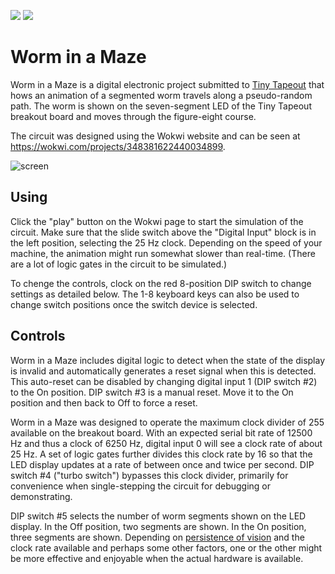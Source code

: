 ![](../../workflows/gds/badge.svg) ![](../../workflows/docs/badge.svg)

# Worm in a Maze

Worm in a Maze is a digital electronic project submitted to [Tiny Tapeout](https://tinytapeout.com/) that hows an animation of a segmented worm travels along a pseudo-random path. The worm is shown on the seven-segment LED of the Tiny Tapeout breakout board and moves through the figure-eight course.

The circuit was designed using the Wokwi website and can be seen at https://wokwi.com/projects/348381622440034899.

![screen](https://user-images.githubusercontent.com/54959859/203157420-dc917ee6-395d-45fd-9586-eaab93f7827c.png)

## Using

Click the "play" button on the Wokwi page to start the simulation of the circuit. Make sure
that the slide switch above the "Digital Input" block is in the left position, selecting the 25 Hz clock.
Depending on the speed of your machine, the animation might run somewhat slower than real-time.
(There are a lot of logic gates in the circuit to be simulated.)

To chenge the controls, clock on the red 8-position DIP switch to change settings as detailed below.
The 1-8 keyboard keys can also be used to change switch positions once the switch device is selected.

## Controls

Worm in a Maze includes digital logic to detect when the state of the display is invalid
and automatically generates a reset signal when this is detected. This auto-reset can be
disabled by changing digital input 1 (DIP switch #2) to the On position. DIP switch #3 is
a manual reset. Move it to the On position and then back to Off to force a reset.

Worm in a Maze was designed to operate the maximum clock divider of 255 available on the
breakout board. With an expected serial bit rate of 12500 Hz and thus a clock of 6250 Hz,
digital input 0 will see a clock rate of about 25 Hz. A set of logic gates further divides
this clock rate by 16 so that the LED display updates at a rate of between once and twice
per second. DIP switch #4 ("turbo switch") bypasses this clock divider, primarily for
convenience when single-stepping the circuit for debugging or demonstrating.

DIP switch #5 selects the number of worm segments shown on the LED display. In the Off
position, two segments are shown. In the On position, three segments are shown.
Depending on [persistence of vision](https://en.wikipedia.org/wiki/Persistence_of_vision)
and the clock rate available and perhaps some other factors, one or the other might be more
effective and enjoyable when the actual hardware is available.

